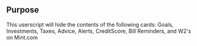 ## Purpose

This userscript will hide the contents of the following cards: Goals, Investments, Taxes, Advice, Alerts, CreditScore, Bill Reminders, and W2's on Mint.com